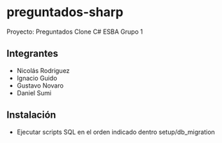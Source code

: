 # preguntados-sharp
Proyecto: Preguntados Clone C# ESBA Grupo 1

## Integrantes
* Nicolás Rodriguez
* Ignacio Guido
* Gustavo Novaro
* Daniel Sumi

## Instalación
* Ejecutar scripts SQL en el orden indicado dentro setup/db_migration

